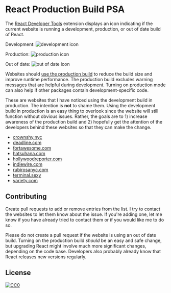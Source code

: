 # React Production Build PSA

The [React Developer Tools](https://github.com/facebook/react-devtools)
extension displays an icon indicating if the current website is running a
development, production, or out of date build of React.

Development:
![development icon](https://github.com/facebook/react/blob/main/packages/react-devtools-extensions/icons/128-development.png)

Production:
![production icon](https://github.com/facebook/react/blob/main/packages/react-devtools-extensions/icons/128-production.png)

Out of date:
![out of date
icon](https://github.com/facebook/react/blob/main/packages/react-devtools-extensions/icons/128-outdated.png)

Websites should [use the production
build](https://reactjs.org/docs/optimizing-performance.html#use-the-production-build)
to reduce the build size and improve runtime performance. The production build
excludes warning messages that are helpful during development. Turning on
production mode can also help if other packages contain development-specific
code.

These are websites that I have noticed using the development build in
production. The intention is **not** to shame them. Using the development build
in production is an easy thing to overlook since the website will still
function without obvious issues. Rather, the goals are to 1) increase awareness
of the production build and 2) hopefully get the attention of the developers
behind these websites so that they can make the change.

* [crownshy.nyc](https://www.crownshy.nyc/)
* [deadline.com](https://deadline.com/)
* [fortawesome.com](https://fortawesome.com/)
* [hatsuhana.com](https://www.hatsuhana.com/)
* [hollywoodreporter.com](https://www.hollywoodreporter.com/)
* [indiewire.com](https://www.indiewire.com/)
* [rubirosanyc.com](https://www.rubirosanyc.com/)
* [terminal.sexy](https://terminal.sexy/)
* [variety.com](https://variety.com/)

## Contributing

Create pull requests to add or remove entries from the list. I try to contact
the websites to let them know about the issue. If you're adding one, let me
know if you have already tried to contact them or if you would like me to do
so.

Please do not create a pull request if the website is using an out of date
build. Turning on the production build *should* be an easy and safe change, but
upgrading React might involve much more significant changes, depending on the
code base. Developers also probably already know that React releases new
versions regularly.

## License

[![CC0](https://licensebuttons.net/p/zero/1.0/88x31.png)](https://creativecommons.org/publicdomain/zero/1.0/)
